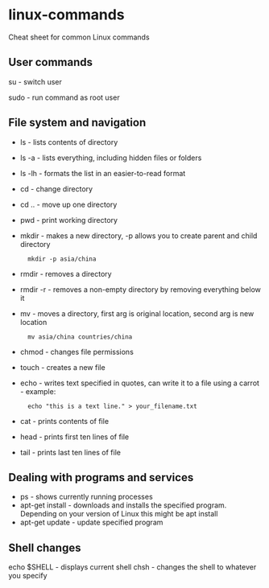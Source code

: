 # linux-commands
Cheat sheet for common Linux commands

## User commands

su - switch user

sudo - run command as root user

## File system and navigation

- ls - lists contents of directory
- ls -a - lists everything, including hidden files or folders
- ls -lh - formats the list in an easier-to-read format
- cd - change directory
- cd .. - move up one directory
- pwd - print working directory
- mkdir - makes a new directory, -p allows you to create parent and child directory 

        mkdir -p asia/china

- rmdir - removes a directory
- rmdir -r - removes a non-empty directory by removing everything below it
- mv - moves a directory, first arg is original location, second arg is new location

        mv asia/china countries/china

- chmod - changes file permissions
- touch - creates a new file
- echo - writes text specified in quotes, can write it to a file using a carrot - example: 

        echo "this is a text line." > your_filename.txt
        
- cat - prints contents of file
- head - prints first ten lines of file
- tail - prints last ten lines of file 

## Dealing with programs and services

- ps - shows currently running processes
- apt-get install - downloads and installs the specified program. Depending on your version of Linux this might be apt install
- apt-get update - update specified program

## Shell changes

echo $SHELL - displays current shell
chsh - changes the shell to whatever you specify
